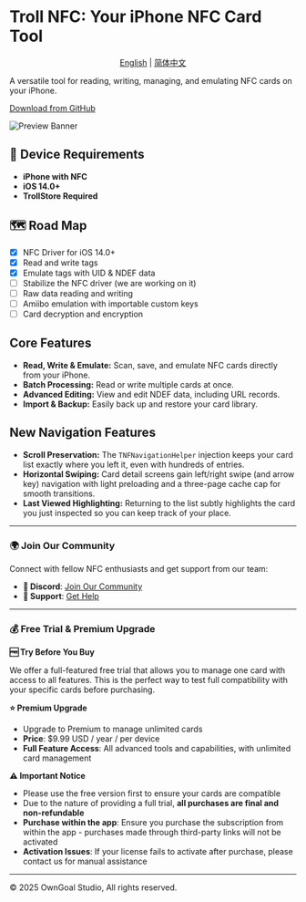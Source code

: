 # Troll NFC: Your iPhone NFC Card Tool

<p align="center">
  <a href="README.md">English</a> |
  <a href="README_CN.md">简体中文</a>
</p>

</div>

A versatile tool for reading, writing, managing, and emulating NFC cards on your iPhone.

[Download from GitHub](https://github.com/OwnGoalStudio/TrollNFC/releases)

![Preview Banner](./Resources/banner.png)

## 📱 Device Requirements

- **iPhone with NFC**
- **iOS 14.0+**
- **TrollStore Required**

## 🗺️ Road Map

- [x] NFC Driver for iOS 14.0+
- [x] Read and write tags
- [x] Emulate tags with UID & NDEF data
- [ ] Stabilize the NFC driver (we are working on it)
- [ ] Raw data reading and writing
- [ ] Amiibo emulation with importable custom keys
- [ ] Card decryption and encryption

## Core Features

- **Read, Write & Emulate:** Scan, save, and emulate NFC cards directly from your iPhone.
- **Batch Processing:** Read or write multiple cards at once.
- **Advanced Editing:** View and edit NDEF data, including URL records.
- **Import & Backup:** Easily back up and restore your card library.

## New Navigation Features

- **Scroll Preservation:** The `TNFNavigationHelper` injection keeps your card list exactly where you left it, even with hundreds of entries.
- **Horizontal Swiping:** Card detail screens gain left/right swipe (and arrow key) navigation with light preloading and a three-page cache cap for smooth transitions.
- **Last Viewed Highlighting:** Returning to the list subtly highlights the card you just inspected so you can keep track of your place.

---

### 🌍 Join Our Community

Connect with fellow NFC enthusiasts and get support from our team:

- **💬 Discord**: [Join Our Community](https://discord.gg/P2Hn82zS)
- **📧 Support**: [Get Help](mailto:82flex@gmail.com)

---

### 💰 Free Trial & Premium Upgrade

**🆓 Try Before You Buy**

We offer a full-featured free trial that allows you to manage one card with access to all features. This is the perfect way to test full compatibility with your specific cards before purchasing.

**⭐ Premium Upgrade**

- Upgrade to Premium to manage unlimited cards
- **Price**: $9.99 USD / year / per device
- **Full Feature Access**: All advanced tools and capabilities, with unlimited card management

**⚠️ Important Notice**

- Please use the free version first to ensure your cards are compatible
- Due to the nature of providing a full trial, **all purchases are final and non-refundable**
- **Purchase within the app**: Ensure you purchase the subscription from within the app - purchases made through third-party links will not be activated
- **Activation Issues**: If your license fails to activate after purchase, please contact us for manual assistance

---

©️ 2025 OwnGoal Studio, All rights reserved.